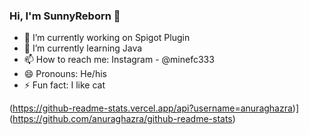 ### Hi, I'm SunnyReborn 👋

- 🔭 I’m currently working on Spigot Plugin
- 🌱 I’m currently learning Java
- 📫 How to reach me: Instagram - @minefc333
- 😄 Pronouns: He/his
- ⚡ Fun fact: I like cat

(https://github-readme-stats.vercel.app/api?username=anuraghazra)](https://github.com/anuraghazra/github-readme-stats)
